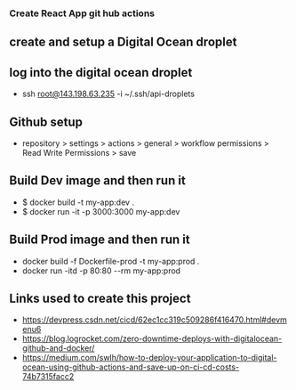 ### Create React App git hub actions

## create and setup a Digital Ocean droplet

## log into the digital ocean droplet

- ssh root@143.198.63.235 -i ~/.ssh/api-droplets

## Github setup

- repository > settings > actions > general > workflow permissions > Read Write Permissions > save

## Build Dev image and then run it

- $ docker build -t my-app:dev .
- $ docker run -it -p 3000:3000 my-app:dev

## Build Prod image and then run it

- docker build -f Dockerfile-prod -t my-app:prod .
- docker run -itd -p 80:80 --rm my-app:prod

## Links used to create this project

- https://devpress.csdn.net/cicd/62ec1cc319c509286f416470.html#devmenu6
- https://blog.logrocket.com/zero-downtime-deploys-with-digitalocean-github-and-docker/
- https://medium.com/swlh/how-to-deploy-your-application-to-digital-ocean-using-github-actions-and-save-up-on-ci-cd-costs-74b7315facc2
  